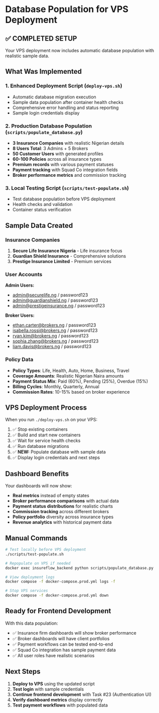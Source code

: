 # Database Population for VPS Deployment

## ✅ COMPLETED SETUP

Your VPS deployment now includes automatic database population with realistic sample data.

## What Was Implemented

### 1. Enhanced Deployment Script (`deploy-vps.sh`)
- Automatic database migration execution
- Sample data population after container health checks
- Comprehensive error handling and status reporting
- Sample login credentials display

### 2. Production Database Population (`scripts/populate_database.py`)
- **3 Insurance Companies** with realistic Nigerian details
- **8 Users Total**: 3 Admins + 5 Brokers  
- **50 Customer Users** with generated profiles
- **60-100 Policies** across all insurance types
- **Premium records** with various payment statuses
- **Payment tracking** with Squad Co integration fields
- **Broker performance metrics** and commission tracking

### 3. Local Testing Script (`scripts/test-populate.sh`)
- Test database population before VPS deployment
- Health checks and validation
- Container status verification

## Sample Data Created

### Insurance Companies
1. **Secure Life Insurance Nigeria** - Life insurance focus
2. **Guardian Shield Insurance** - Comprehensive solutions  
3. **Prestige Insurance Limited** - Premium services

### User Accounts
**Admin Users:**
- admin@securelife.ng / password123
- admin@guardianshield.ng / password123  
- admin@prestigeinsurance.ng / password123

**Broker Users:**
- ethan.carter@brokers.ng / password123
- isabella.rossi@brokers.ng / password123
- ryan.kim@brokers.ng / password123
- sophia.zhang@brokers.ng / password123
- liam.davis@brokers.ng / password123

### Policy Data
- **Policy Types**: Life, Health, Auto, Home, Business, Travel
- **Coverage Amounts**: Realistic Nigerian Naira amounts
- **Payment Status Mix**: Paid (60%), Pending (25%), Overdue (15%)
- **Billing Cycles**: Monthly, Quarterly, Annual
- **Commission Rates**: 10-15% based on broker experience

## VPS Deployment Process

When you run `./deploy-vps.sh` on your VPS:

1. ✅ Stop existing containers
2. ✅ Build and start new containers  
3. ✅ Wait for service health checks
4. ✅ Run database migrations
5. ✅ **NEW:** Populate database with sample data
6. ✅ Display login credentials and next steps

## Dashboard Benefits

Your dashboards will now show:

- **Real metrics** instead of empty states
- **Broker performance comparisons** with actual data
- **Payment status distributions** for realistic charts
- **Commission tracking** across different brokers
- **Policy portfolio** diversity across insurance types
- **Revenue analytics** with historical payment data

## Manual Commands

```bash
# Test locally before VPS deployment
./scripts/test-populate.sh

# Repopulate on VPS if needed
docker exec insureflow_backend python scripts/populate_database.py

# View deployment logs
docker compose -f docker-compose.prod.yml logs -f

# Stop VPS services
docker compose -f docker-compose.prod.yml down
```

## Ready for Frontend Development

With this data population:
- ✅ Insurance firm dashboards will show broker performance
- ✅ Broker dashboards will have client portfolios
- ✅ Payment workflows can be tested end-to-end
- ✅ Squad Co integration has sample payment data
- ✅ All user roles have realistic scenarios

## Next Steps

1. **Deploy to VPS** using the updated script
2. **Test login** with sample credentials
3. **Continue frontend development** with Task #23 (Authentication UI)
4. **Verify dashboard metrics** display correctly
5. **Test payment workflows** with populated data 
